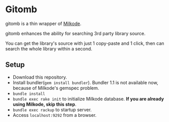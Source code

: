 # Gitomb

gitomb is a thin wrapper of [Milkode](http://milkode.ongaeshi.me/wiki/Main_Page).

gitomb enhances the ability for searching 3rd party library source.

You can get the library's source with just 1 copy-paste and 1 click, then can search the whole library within a second.

## Setup

- Download this repository.
- Install bundler(`gem install bundler`).
  Bundler 1.1 is not available now, because of Milkode's gemspec problem.
- `bundle install`
- `bundle exec rake init` to initialize Milkode database.  **If you are already using Milkode, skip this step**.
- `bundle exec rackup` to startup server.
- Access `localhost:9292` from a browser.
